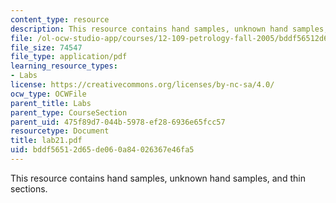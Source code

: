 ```yaml
---
content_type: resource
description: This resource contains hand samples, unknown hand samples, and thin sections.
file: /ol-ocw-studio-app/courses/12-109-petrology-fall-2005/bddf56512d65de060a84026367e46fa5_lab21.pdf
file_size: 74547
file_type: application/pdf
learning_resource_types:
- Labs
license: https://creativecommons.org/licenses/by-nc-sa/4.0/
ocw_type: OCWFile
parent_title: Labs
parent_type: CourseSection
parent_uid: 475f89d7-044b-5978-ef28-6936e65fcc57
resourcetype: Document
title: lab21.pdf
uid: bddf5651-2d65-de06-0a84-026367e46fa5
---
```

This resource contains hand samples, unknown hand samples, and thin sections.